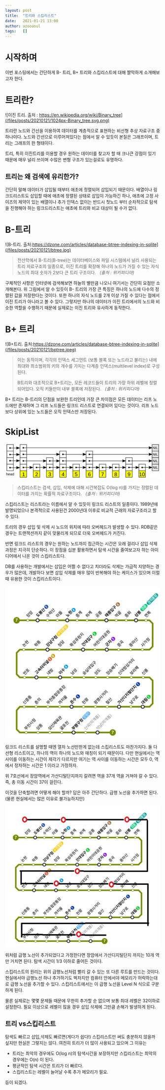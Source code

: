 ```yaml
---
layout: post
title:  "트리와 스킵리스트"
date:   2021-01-21 13:00
author: azooasul
tags:	[]
---
```


# 시작하며 
이번 포스팅에서는 간단하게 B- 트리, B+ 트리와 스킵리스트에 대해 짤막하게 소개해보고자 한다.

# 트리란?
![이진 트리. 출처 : https://en.wikipedia.org/wiki/Binary_tree](/files/posts/20210121/1024px-Binary_tree.svg.png)

트리란 노드와 간선을 이용하여 데이터를 계층적으로 표현하는 비선형 추상 자료구조 중 하나이다. 노드와 간선으로 이루어져있다는 점에서 알 수 있듯이 본질은 그래프이며, 트리는 그래프의 한 형태이다.

트리, 특히 이진트리를 이용할 경우 원하는 데이터를 찾고자 할 때 크나큰 강점이 있기 때문에 매우 널리 쓰이며 수많은 변형 구조가 있는걸로도 유명하다.

## 트리는 왜 검색에 유리한가?

간단히 말해 데이터가 삽입될 때부터 애초에 정렬되어 삽입되기 때문이다. 배열이나 링크드리스트도 삽입할 때에 애초에 정렬된 상태로 삽입이 가능하긴 하나, 애초에 고정 사이즈의 제약이 있는 배열이나 추가 인덱스 없이는 반드시 첫노드 부터 순차적으로 탐색을 진행해야 하는 링크드리스트는 애초에 트리와 비교 대상이 될 수가 없다. 

# B-트리

![B-트리. 출처:https://dzone.com/articles/database-btree-indexing-in-sqlite](/files/posts/20210121/btree.jpg)

> 전산학에서 B-트리(B-tree)는 데이터베이스와 파일 시스템에서 널리 사용되는 트리 자료구조의 일종으로, 이진 트리를 확장해 하나의 노드가 가질 수 있는 자식 노드의 최대 숫자가 2보다 큰 트리 구조이다.
> &nbsp; _(출처 : 위키피디아)_

구체적인 사항은 인터넷에 검색해보면 하늘의 별만큼 나오니 여기서는 간단히 요점만 소개해본다. 위 그림에서 알 수 있듯이 B- 트리의 가장 큰 특징은 하나의 노드에 다수의 정렬된 값을 저장한다는 것이다. 또한 하나의 자식 노드를 2개 이상 가질 수 있다는 점에서 이진 트리가 아니라고 볼 수 있다. 그렇지만 하나의 데이터가 이진 트리에서의 노드와 비슷한 역할을 수행하기 때문에 실제로는 이진 트리와 유사하게 동작한다.

# B+ 트리
![B+트리. 출처:https://dzone.com/articles/database-btree-indexing-in-sqlite](/files/posts/20210121/bptree.jpeg)

>이는 동적이며, 각각의 인덱스 세그먼트 (보통 블록 또는 노드라고 불리는) 내에 최대와 최소범위의 키의 개수를 가지는 다계층 인덱스(multilevel index)로 구성된다.
>
>B트리와 대조적으로 B+트리는, 모든 레코드들이 트리의 가장 하위 레벨에 정렬되어있다. 오직 키들만이 내부 블록에 저장된다.
> &nbsp; _(출처 : 위키피디아)_

B+ 트리는 B-트리의 단점을 보완한 트리인데 가장 큰 차이점은 모든 데이터는 리프 노드에만 존재하며 그 리프 노드들은 링크드 리스트로 연결되어 있다는 것이다. 리프 노드보다 상위에 있는 노드들은 오직 인덱스만 저장된다.

# SkipList
![스킵리스트. 출처 : 위키피디아](/files/posts/20210121/skiplist.png)

> 스킵리스트는 검색, 삽입, 삭제에 대해 시간복잡도 O(log n)를 가지는 정렬된 데이터를 가지는 확률적 자료구조이다.
> &nbsp; _(출처 : 위키피디아)_

스킵리스트는 리스트라는 이름에서 알 수 있듯이 링크드 리스트의 일종이다. 1989년에 발명되었으나 본격적으로 사용된건 2000년대 이후로 비교적 근래의 자료구조라고 할 수 있다.

트리의 경우 삽입 및 삭제 시 노드의 위치에 따라 오버헤드가 발생할 수 있다. RDB같은 경우는 트랜잭션까지 같이 맞물리게 되므로 더욱 오버헤드가 커진다. 

반면 링크드 리스트의 경우는 원하는 노드까지 접근하는 시간은 오래 걸리나 삽입 삭제 과정은 지극히 단순하다. 이 장점을 십분 활용하면서 탐색 시간을 줄여보고자 하는 아이디어에서 나온 것이 스킵리스트다.

DB를 사용하는 개발에서는 삽입은 어쩔 수 없다고 치더라도 삭제는 가급적 지양하는 경우가 많은데, 개발하다 보면 삽입 삭제를 매우 많이 반복해야 하는 케이스가 있으며 이럴 때 유용한 것이 스킵리스트이다.


![7호선. 출처 : 다음](/files/posts/20210121/7line.jpg)

링크드 리스트를 설명할 때엔 열차 노선만한게 없는데 스킵리스트도 마찬가지다. 둘 다 선형 리스트이고, 하나의 역이 하나의 노드와 매칭이 되기 때문이다. 다만 현실에서는 역 사이를 이동하는 시간이 제각기 다르지만 여기는 역 사이를 이동하는 시간은 모두 0, 역에서 정차하는 시간은 1 이라고 가정하자.

위 7호선에서 장암역에서 가산디털단지까지 갈려면 역을 37개 역을 거쳐야 갈 수 있다. 즉, 총 이동 시간이 37이 걸린다.

이것을 단축할려면 어떻게 해야 할까? 답은 아주 간단하다. 급행 노선을 추가하면 된다.(물론 현실에서는 많은 이유로 불가능하지만)

![7호선 급행. 발퀄](/files/posts/20210121/7line2.jpg)

위처럼 급행 노선이 추가되었다고 가정한다면 장암에서 가산디지털단지 까지는 10개 역만 거치면 된다. 탐색 시간이 1/3 이하로 줄어든 것이다.

스킵리스트의 원리는 위의 급행노선처럼 빨리 갈 수 있는 또 다른 루트를 만드는 것이다. 현실에서야 급행노선 하나 추가하기도 벅차지만 컴퓨터 안에서야 메모리가 허락하는대로 급행 노선을 추가할 수 있다. 스킵리스트에서는 이 급행 노선을 Level N 식으로 구분하게 된다. 

물론 실제로는 몇몇 문제들 때문에 무한히 추가할 순 없으며 보통 최대 레벨은 32이하로 설정한다. 필요 이상으로 레벨이 많을 경우 삽입 삭제에 그만큼 손해가 발생하게 된다.

## 트리 vs스킵리스트

탐색도 빠르고 삽입,삭제도 빠르면(게다가 쉽다!) 스킵리스트만 써도 충분하지 않을까 싶지만 현실은 그렇지는 않다. 여전히 트리가 더 많이 사용되고 있으며 그 이유는 

- 트리는 최악의 경우에도 O(log n)의 탐색시간을 보장하지만 스킵리스트는 최악의 경우에는 O(n) 이 된다.
- 평균적인 탐색 시간은 트리가 더 빠르다.
- 스킵리스트는 레벨이 늘어날 수록 추가 메모리가 필요.

등이 되겠다.